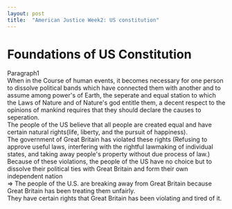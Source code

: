 ```yaml
---
layout: post
title:  "American Justice Week2: US constitution"
---
```


# Foundations of US Constitution
Paragraph1 <br/>
When in the Course of human events, it becomes necessary for one person to dissolve political bands which have connected them with another and to 
assume among power's of Earth, the seperate and equal station to which the Laws of Nature and of Nature's god entitle them, a decent respect to
the opinions of mankind requires that they should declare the causes to seperation. <br/>
The people of the US believe that all people are created equal and have certain natural rights(life, liberty, and the pursuit of happiness). <br/>
The government of Great Britain has violated these rights (Refusing to approve useful laws, interfering with the rightful lawmaking of individual states, and taking away people's property without due process of law.)
Because of these violations, the people of the US have no choice but to dissolve their political ties with Great Britain and form their own independent nation <br/>
=> The people of the U.S. are breaking away from Great Britain because Great Britain has been treating them unfairly. <br/>
They have certain rights that Great Britain has been violating and tired of it.<br/>

